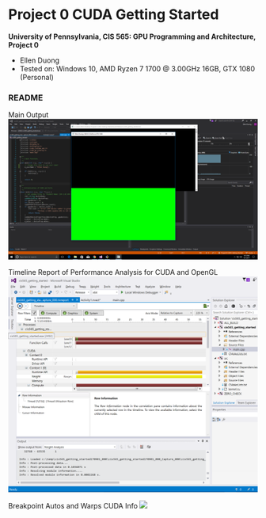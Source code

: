 Project 0 CUDA Getting Started
====================

**University of Pennsylvania, CIS 565: GPU Programming and Architecture, Project 0**

* Ellen Duong
* Tested on: Windows 10, AMD Ryzen 7 1700 @ 3.00GHz 16GB, GTX 1080 (Personal)

### README

Main Output
![](images/00_Titlebar.png)

Timeline Report of Performance Analysis for CUDA and OpenGL
![](images/Timeline.png)

Breakpoint Autos and Warps CUDA Info
![](images/WarpsAutos.png)